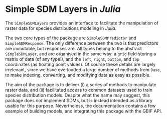 # Simple SDM Layers in *Julia*

The `SimpleSDMLayers` provides an interface to facilitate the manipulation of
raster data for species distributions modeling in *Julia*.

The two core types of the package are `SimpleSDMPredictor` and
`SimpleSDMResponse`. The only difference between the two is that predictors are
immutable, but responses are. All types belong to the abstract `SimpleSDMLayer`,
and are organised in the same way: a `grid` field storing a matrix of data (of
any type!), and the `left`, `right`, `bottom`, and `top` coordinates (as
floating point values). Of course these details are largely irrelevant, since we
have overloaded a large number of methods from `Base`, to make indexing,
converting, and modifying data as easy as possible.

The aim of the package is to deliver (i) a series of methods to manipulate
raster data, and (ii) facilitated access to common datasets used to train
species distribution models. Despite what the name may suggest, this package
does *not* implement SDMs, but is instead intended as a library usable for this
purpose. Nevertheless, the documentation contains a few example of building
models, and integrating this package with the GBIF API.